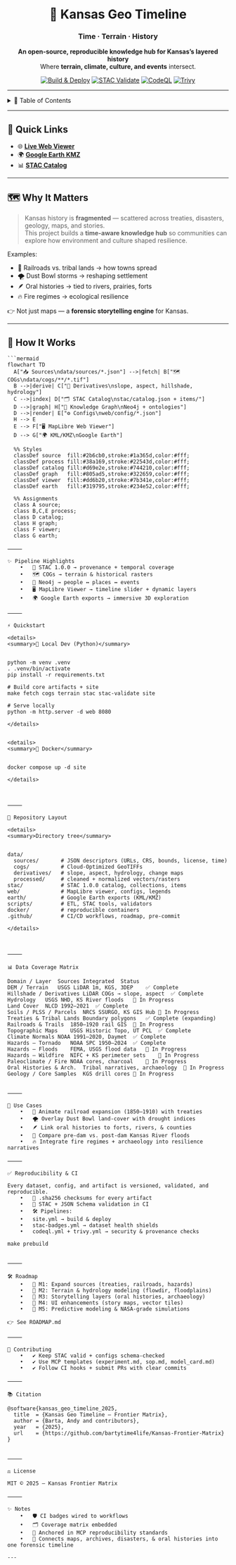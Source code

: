 
<div align="center">

# 🌾 Kansas Geo Timeline  
### **Time · Terrain · History**

**An open-source, reproducible knowledge hub for Kansas’s layered history**  
Where **terrain, climate, culture, and events** intersect.

[![Build & Deploy](https://github.com/bartytime4life/Kansas-Frontier-Matrix/actions/workflows/site.yml/badge.svg)](https://github.com/bartytime4life/Kansas-Frontier-Matrix/actions/workflows/site.yml)
[![STAC Validate](https://github.com/bartytime4life/Kansas-Frontier-Matrix/actions/workflows/stac-badges.yml/badge.svg)](https://github.com/bartytime4life/Kansas-Frontier-Matrix/actions/workflows/stac-badges.yml)
[![CodeQL](https://github.com/bartytime4life/Kansas-Frontier-Matrix/actions/workflows/codeql.yml/badge.svg)](https://github.com/bartytime4life/Kansas-Frontier-Matrix/actions/workflows/codeql.yml)
[![Trivy](https://github.com/bartytime4life/Kansas-Frontier-Matrix/actions/workflows/trivy.yml/badge.svg)](https://github.com/bartytime4life/Kansas-Frontier-Matrix/actions/workflows/trivy.yml)

</div>

---

<details>
<summary>📑 Table of Contents</summary>

- [🚀 Quick Links](#-quick-links)
- [🗺 Why It Matters](#-why-it-matters)
- [🔧 How It Works](#-how-it-works)
- [✨ Pipeline Highlights](#-pipeline-highlights)
- [⚡ Quickstart](#-quickstart)
- [📂 Repository Layout](#-repository-layout)
- [📊 Data Coverage Matrix](#-data-coverage-matrix)
- [🎯 Use Cases](#-use-cases)
- [✅ Reproducibility & CI](#-reproducibility--ci)
- [🛠 Roadmap](#-roadmap)
- [🤝 Contributing](#-contributing)
- [📚 Citation](#-citation)
- [⚖️ License](#-license)
- [✨ Notes](#-notes)

</details>

---

## 🚀 Quick Links

- 🌐 **[Live Web Viewer](#)**
- 🌍 **[Google Earth KMZ](#)**
- 📊 **[STAC Catalog](stac/catalog.json)**

---

## 🗺 Why It Matters

> Kansas history is **fragmented** — scattered across treaties, disasters, geology, maps, and stories.  
> This project builds a **time-aware knowledge hub** so communities can explore how environment and culture shaped resilience.

Examples:
- 🚂 Railroads vs. tribal lands → how towns spread  
- 🌪 Dust Bowl storms → reshaping settlement  
- 🪶 Oral histories → tied to rivers, prairies, forts  
- 🔥 Fire regimes → ecological resilience  

👉 Not just maps — a **forensic storytelling engine** for Kansas.

---

## 🔧 How It Works

```mermaid
```mermaid
flowchart TD
  A["📥 Sources\ndata/sources/*.json"] -->|fetch| B["🗺️ COGs\ndata/cogs/**/*.tif"]
  B -->|derive| C["📐 Derivatives\nslope, aspect, hillshade, hydrology"]
  C -->|index| D["🗂️ STAC Catalog\nstac/catalog.json + items/"]
  D -->|graph| H["🧩 Knowledge Graph\nNeo4j + ontologies"]
  D -->|render| E["⚙️ Configs\nweb/config/*.json"]
  H --> E
  E --> F["🖥️ MapLibre Web Viewer"]
  D --> G["🌍 KML/KMZ\nGoogle Earth"]

  %% Styles
  classDef source  fill:#2b6cb0,stroke:#1a365d,color:#fff;
  classDef process fill:#38a169,stroke:#22543d,color:#fff;
  classDef catalog fill:#d69e2e,stroke:#744210,color:#fff;
  classDef graph   fill:#805ad5,stroke:#322659,color:#fff;
  classDef viewer  fill:#dd6b20,stroke:#7b341e,color:#fff;
  classDef earth   fill:#319795,stroke:#234e52,color:#fff;

  %% Assignments
  class A source;
  class B,C,E process;
  class D catalog;
  class H graph;
  class F viewer;
  class G earth;

⸻

✨ Pipeline Highlights
	•	📂 STAC 1.0.0 → provenance + temporal coverage
	•	🗺️ COGs → terrain & historical rasters
	•	🧩 Neo4j → people ↔ places ↔ events
	•	🖥️ MapLibre Viewer → timeline slider + dynamic layers
	•	🌍 Google Earth exports → immersive 3D exploration

⸻

⚡ Quickstart

<details>
<summary>🐍 Local Dev (Python)</summary>


python -m venv .venv
. .venv/bin/activate
pip install -r requirements.txt

# Build core artifacts + site
make fetch cogs terrain stac stac-validate site

# Serve locally
python -m http.server -d web 8080

</details>


<details>
<summary>🐳 Docker</summary>


docker compose up -d site

</details>



⸻

📂 Repository Layout

<details>
<summary>Directory tree</summary>


data/
  sources/       # JSON descriptors (URLs, CRS, bounds, license, time)
  cogs/          # Cloud-Optimized GeoTIFFs
  derivatives/   # slope, aspect, hydrology, change maps
  processed/     # cleaned + normalized vectors/rasters
stac/            # STAC 1.0.0 catalog, collections, items
web/             # MapLibre viewer, configs, legends
earth/           # Google Earth exports (KML/KMZ)
scripts/         # ETL, STAC tools, validators
docker/          # reproducible containers
.github/         # CI/CD workflows, roadmap, pre-commit

</details>



⸻

📊 Data Coverage Matrix

Domain / Layer	Sources Integrated	Status
DEM / Terrain	USGS LiDAR 1m, KGS, 3DEP	✅ Complete
Hillshade / Derivatives	LiDAR COGs → slope, aspect	✅ Complete
Hydrology	USGS NHD, KS River floods	🚧 In Progress
Land Cover	NLCD 1992–2021	✅ Complete
Soils / PLSS / Parcels	NRCS SSURGO, KS GIS Hub	🚧 In Progress
Treaties & Tribal Lands	Boundary polygons	✅ Complete (expanding)
Railroads & Trails	1850–1920 rail GIS	🚧 In Progress
Topographic Maps	USGS Historic Topo, UT PCL	✅ Complete
Climate Normals	NOAA 1991–2020, Daymet	✅ Complete
Hazards — Tornado	NOAA SPC 1950–2024	✅ Complete
Hazards — Floods	FEMA, USGS flood data	🚧 In Progress
Hazards — Wildfire	NIFC + KS perimeter sets	🚧 In Progress
Paleoclimate / Fire	NOAA cores, charcoal	🚧 In Progress
Oral Histories & Arch.	Tribal narratives, archaeology	🚧 In Progress
Geology / Core Samples	KGS drill cores	🚧 In Progress


⸻

🎯 Use Cases
	•	🚂 Animate railroad expansion (1850–1910) with treaties
	•	🌪 Overlay Dust Bowl land-cover with drought indices
	•	🪶 Link oral histories to forts, rivers, & counties
	•	🌊 Compare pre-dam vs. post-dam Kansas River floods
	•	🔥 Integrate fire regimes + archaeology into resilience narratives

⸻

✅ Reproducibility & CI

Every dataset, config, and artifact is versioned, validated, and reproducible.
	•	🔐 .sha256 checksums for every artifact
	•	📏 STAC + JSON Schema validation in CI
	•	🛠 Pipelines:
	•	site.yml → build & deploy
	•	stac-badges.yml → dataset health shields
	•	codeql.yml + trivy.yml → security & provenance checks

make prebuild


⸻

🛠 Roadmap
	•	📌 M1: Expand sources (treaties, railroads, hazards)
	•	📌 M2: Terrain & hydrology modeling (flowdir, floodplains)
	•	📌 M3: Storytelling layers (oral histories, archaeology)
	•	📌 M4: UI enhancements (story maps, vector tiles)
	•	📌 M5: Predictive modeling & NASA-grade simulations

👉 See ROADMAP.md

⸻

🤝 Contributing
	•	✔️ Keep STAC valid + configs schema-checked
	•	✔️ Use MCP templates (experiment.md, sop.md, model_card.md)
	•	✔️ Follow CI hooks + submit PRs with clear commits

⸻

📚 Citation

@software{kansas_geo_timeline_2025,
  title  = {Kansas Geo Timeline — Frontier Matrix},
  author = {Barta, Andy and contributors},
  year   = {2025},
  url    = {https://github.com/bartytime4life/Kansas-Frontier-Matrix}
}


⸻

⚖️ License

MIT © 2025 — Kansas Frontier Matrix

⸻

✨ Notes
	•	🛡 CI badges wired to workflows
	•	🗂 Coverage matrix embedded
	•	📜 Anchored in MCP reproducibility standards
	•	🔗 Connects maps, archives, disasters, & oral histories into one forensic timeline

---
